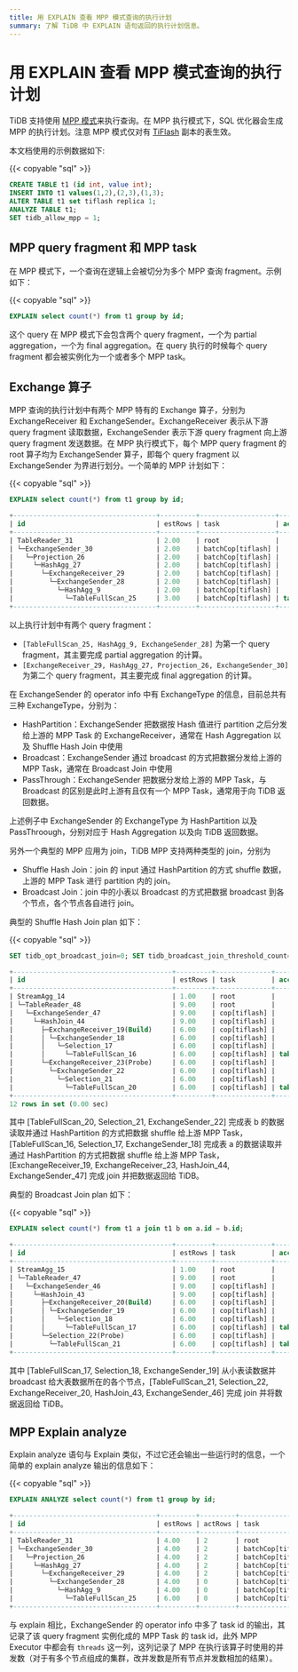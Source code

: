 ```yaml
---
title: 用 EXPLAIN 查看 MPP 模式查询的执行计划
summary: 了解 TiDB 中 EXPLAIN 语句返回的执行计划信息。
---
```


# 用 EXPLAIN 查看 MPP 模式查询的执行计划

TiDB 支持使用 [MPP 模式](/tiflash/use-tiflash.md#使用-mpp-模式)来执行查询。在 MPP 执行模式下，SQL 优化器会生成 MPP 的执行计划。注意 MPP 模式仅对有 [TiFlash](/tiflash/tiflash-overview.md) 副本的表生效。

本文档使用的示例数据如下:

{{< copyable "sql" >}}

```sql
CREATE TABLE t1 (id int, value int);
INSERT INTO t1 values(1,2),(2,3),(1,3);
ALTER TABLE t1 set tiflash replica 1;
ANALYZE TABLE t1;
SET tidb_allow_mpp = 1;
```

## MPP query fragment 和 MPP task

在 MPP 模式下，一个查询在逻辑上会被切分为多个 MPP 查询 fragment。示例如下：

{{< copyable "sql" >}}

```sql
EXPLAIN select count(*) from t1 group by id;
```

这个 query 在 MPP 模式下会包含两个 query fragment，一个为 partial aggregation，一个为 final aggregation。在 query 执行的时候每个 query fragment 都会被实例化为一个或者多个 MPP task。

## Exchange 算子

MPP 查询的执行计划中有两个 MPP 特有的 Exchange 算子，分别为 ExchangeReceiver 和 ExchangeSender。ExchangeReceiver 表示从下游 query fragment 读取数据，ExchangeSender 表示下游 query fragment 向上游 query fragment 发送数据。在 MPP 执行模式下，每个 MPP query fragment 的 root 算子均为 ExchangeSender 算子，即每个 query fragment 以 ExchangeSender 为界进行划分。一个简单的 MPP 计划如下：

{{< copyable "sql" >}}

```sql
EXPLAIN select count(*) from t1 group by id;
```

```sql
+------------------------------------+---------+-------------------+---------------+----------------------------------------------------+
| id                                 | estRows | task              | access object | operator info                                      |
+------------------------------------+---------+-------------------+---------------+----------------------------------------------------+
| TableReader_31                     | 2.00    | root              |               | data:ExchangeSender_30                             |
| └─ExchangeSender_30                | 2.00    | batchCop[tiflash] |               | ExchangeType: PassThrough                          |
|   └─Projection_26                  | 2.00    | batchCop[tiflash] |               | Column#4                                           |
|     └─HashAgg_27                   | 2.00    | batchCop[tiflash] |               | group by:test.t1.id, funcs:sum(Column#7)->Column#4 |
|       └─ExchangeReceiver_29        | 2.00    | batchCop[tiflash] |               |                                                    |
|         └─ExchangeSender_28        | 2.00    | batchCop[tiflash] |               | ExchangeType: HashPartition, Hash Cols: test.t1.id |
|           └─HashAgg_9              | 2.00    | batchCop[tiflash] |               | group by:test.t1.id, funcs:count(1)->Column#7      |
|             └─TableFullScan_25     | 3.00    | batchCop[tiflash] | table:t1      | keep order:false                                   |
+------------------------------------+---------+-------------------+---------------+----------------------------------------------------+
```

以上执行计划中有两个 query fragment：

* `[TableFullScan_25, HashAgg_9, ExchangeSender_28]` 为第一个 query fragment，其主要完成 partial aggregation 的计算。
* `[ExchangeReceiver_29, HashAgg_27, Projection_26, ExchangeSender_30]` 为第二个 query fragment，其主要完成 final aggregation 的计算。

在 ExchangeSender 的 operator info 中有 ExchangeType 的信息，目前总共有三种 ExchangeType，分别为：

* HashPartition：ExchangeSender 把数据按 Hash 值进行 partition 之后分发给上游的 MPP Task 的 ExchangeReceiver，通常在 Hash Aggregation 以及 Shuffle Hash Join 中使用
* Broadcast：ExchangeSender 通过 broadcast 的方式把数据分发给上游的 MPP Task，通常在 Broadcast Join 中使用
* PassThrough：ExchangeSender 把数据分发给上游的 MPP Task，与 Broadcast 的区别是此时上游有且仅有一个 MPP Task，通常用于向 TiDB 返回数据。

上述例子中 ExchangeSender 的 ExchangeType 为 HashPartition 以及 PassThroough，分别对应于 Hash Aggregation 以及向 TiDB 返回数据。

另外一个典型的 MPP 应用为 join，TiDB MPP 支持两种类型的 join，分别为 

* Shuffle Hash Join：join 的 input 通过 HashPartition 的方式 shuffle 数据，上游的 MPP Task 进行 partition 内的 join。 
* Broadcast Join：join 中的小表以 Broadcast 的方式把数据 broadcast 到各个节点，各个节点各自进行 join。

典型的 Shuffle Hash Join plan 如下：

{{< copyable "sql" >}}

```sql
SET tidb_opt_broadcast_join=0; SET tidb_broadcast_join_threshold_count=0; SET tidb_broadcast_join_threshold_size=0; EXPLAIN select count(*) from t1 a join t1 b on a.id = b.id;
```

```sql
+----------------------------------------+---------+--------------+---------------+----------------------------------------------------+
| id                                     | estRows | task         | access object | operator info                                      |
+----------------------------------------+---------+--------------+---------------+----------------------------------------------------+
| StreamAgg_14                           | 1.00    | root         |               | funcs:count(1)->Column#7                           |
| └─TableReader_48                       | 9.00    | root         |               | data:ExchangeSender_47                             |
|   └─ExchangeSender_47                  | 9.00    | cop[tiflash] |               | ExchangeType: PassThrough                          |
|     └─HashJoin_44                      | 9.00    | cop[tiflash] |               | inner join, equal:[eq(test.t1.id, test.t1.id)]     |
|       ├─ExchangeReceiver_19(Build)     | 6.00    | cop[tiflash] |               |                                                    |
|       │ └─ExchangeSender_18            | 6.00    | cop[tiflash] |               | ExchangeType: HashPartition, Hash Cols: test.t1.id |
|       │   └─Selection_17               | 6.00    | cop[tiflash] |               | not(isnull(test.t1.id))                            |
|       │     └─TableFullScan_16         | 6.00    | cop[tiflash] | table:a       | keep order:false                                   |
|       └─ExchangeReceiver_23(Probe)     | 6.00    | cop[tiflash] |               |                                                    |
|         └─ExchangeSender_22            | 6.00    | cop[tiflash] |               | ExchangeType: HashPartition, Hash Cols: test.t1.id |
|           └─Selection_21               | 6.00    | cop[tiflash] |               | not(isnull(test.t1.id))                            |
|             └─TableFullScan_20         | 6.00    | cop[tiflash] | table:b       | keep order:false                                   |
+----------------------------------------+---------+--------------+---------------+----------------------------------------------------+
12 rows in set (0.00 sec)
```

其中 [TableFullScan_20, Selection_21, ExchangeSender_22] 完成表 b 的数据读取并通过 HashPartition 的方式把数据 shuffle 给上游 MPP Task，[TableFullScan_16, Selection_17, ExchangeSender_18] 完成表 a 的数据读取并通过 HashPartition 的方式把数据 shuffle 给上游 MPP Task，[ExchangeReceiver_19, ExchangeReceiver_23, HashJoin_44, ExchangeSender_47] 完成 join 并把数据返回给 TiDB。

典型的 Broadcast Join plan 如下：

{{< copyable "sql" >}}

```sql
EXPLAIN select count(*) from t1 a join t1 b on a.id = b.id;
```

```sql
+----------------------------------------+---------+--------------+---------------+------------------------------------------------+
| id                                     | estRows | task         | access object | operator info                                  |
+----------------------------------------+---------+--------------+---------------+------------------------------------------------+
| StreamAgg_15                           | 1.00    | root         |               | funcs:count(1)->Column#7                       |
| └─TableReader_47                       | 9.00    | root         |               | data:ExchangeSender_46                         |
|   └─ExchangeSender_46                  | 9.00    | cop[tiflash] |               | ExchangeType: PassThrough                      |
|     └─HashJoin_43                      | 9.00    | cop[tiflash] |               | inner join, equal:[eq(test.t1.id, test.t1.id)] |
|       ├─ExchangeReceiver_20(Build)     | 6.00    | cop[tiflash] |               |                                                |
|       │ └─ExchangeSender_19            | 6.00    | cop[tiflash] |               | ExchangeType: Broadcast                        |
|       │   └─Selection_18               | 6.00    | cop[tiflash] |               | not(isnull(test.t1.id))                        |
|       │     └─TableFullScan_17         | 6.00    | cop[tiflash] | table:a       | keep order:false                               |
|       └─Selection_22(Probe)            | 6.00    | cop[tiflash] |               | not(isnull(test.t1.id))                        |
|         └─TableFullScan_21             | 6.00    | cop[tiflash] | table:b       | keep order:false                               |
+----------------------------------------+---------+--------------+---------------+------------------------------------------------+
```

其中 [TableFullScan_17, Selection_18, ExchangeSender_19] 从小表读数据并 broadcast 给大表数据所在的各个节点，[TableFullScan_21, Selection_22, ExchangeReceiver_20, HashJoin_43, ExchangeSender_46] 完成 join 并将数据返回给 TiDB。

## MPP Explain analyze

Explain analyze 语句与 Explain 类似，不过它还会输出一些运行时的信息，一个简单的 explain analyze 输出的信息如下：

{{< copyable "sql" >}}

```sql
EXPLAIN ANALYZE select count(*) from t1 group by id;
```

```sql
+------------------------------------+---------+---------+-------------------+---------------+---------------------------------------------------------------------------------------------+----------------------------------------------------------------+--------+------+
| id                                 | estRows | actRows | task              | access object | execution info                                                                              | operator info                                                  | memory | disk |
+------------------------------------+---------+---------+-------------------+---------------+---------------------------------------------------------------------------------------------+----------------------------------------------------------------+--------+------+
| TableReader_31                     | 4.00    | 2       | root              |               | time:44.5ms, loops:2, cop_task: {num: 1, max: 0s, proc_keys: 0, copr_cache_hit_ratio: 0.00} | data:ExchangeSender_30                                         | N/A    | N/A  |
| └─ExchangeSender_30                | 4.00    | 2       | batchCop[tiflash] |               | tiflash_task:{time:16.5ms, loops:1, threads:1}                                              | ExchangeType: PassThrough, tasks: [2, 3, 4]                    | N/A    | N/A  |
|   └─Projection_26                  | 4.00    | 2       | batchCop[tiflash] |               | tiflash_task:{time:16.5ms, loops:1, threads:1}                                              | Column#4                                                       | N/A    | N/A  |
|     └─HashAgg_27                   | 4.00    | 2       | batchCop[tiflash] |               | tiflash_task:{time:16.5ms, loops:1, threads:1}                                              | group by:test.t1.id, funcs:sum(Column#7)->Column#4             | N/A    | N/A  |
|       └─ExchangeReceiver_29        | 4.00    | 2       | batchCop[tiflash] |               | tiflash_task:{time:14.5ms, loops:1, threads:20}                                             |                                                                | N/A    | N/A  |
|         └─ExchangeSender_28        | 4.00    | 0       | batchCop[tiflash] |               | tiflash_task:{time:9.49ms, loops:0, threads:0}                                              | ExchangeType: HashPartition, Hash Cols: test.t1.id, tasks: [1] | N/A    | N/A  |
|           └─HashAgg_9              | 4.00    | 0       | batchCop[tiflash] |               | tiflash_task:{time:9.49ms, loops:0, threads:0}                                              | group by:test.t1.id, funcs:count(1)->Column#7                  | N/A    | N/A  |
|             └─TableFullScan_25     | 6.00    | 0       | batchCop[tiflash] | table:t1      | tiflash_task:{time:9.49ms, loops:0, threads:0}                                              | keep order:false                                               | N/A    | N/A  |
+------------------------------------+---------+---------+-------------------+---------------+---------------------------------------------------------------------------------------------+----------------------------------------------------------------+--------+------+
```

与 explain 相比，ExchangeSender 的 operator info 中多了 task id 的输出，其记录了该 query fragment 实例化成的 MPP Task 的 task id，此外 MPP Executor 中都会有 `threads` 这一列，这列记录了 MPP 在执行该算子时使用的并发数（对于有多个节点组成的集群，改并发数是所有节点并发数相加的结果）。

